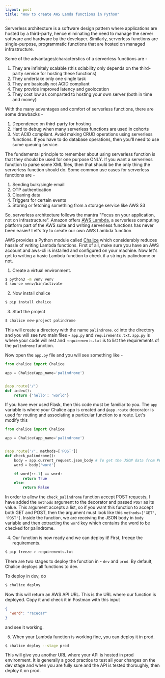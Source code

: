 ```yaml
---
layout: post
title: "How to create AWS Lamda functions in Python"
---
```


Serverless architecture is a software design pattern where applications are hosted by a third-party, hence eliminating the need to manage the server software and hardware by the developer. Similarly, serverless functions are single-purpose, programmatic functions that are hosted on managed infrastructure. 

Some of the advantages/characterstics of a serverless functions are -
1. They are infinitely scalable (this sclability only depends on the third-party service for hosting these functions)
2. They undertake only one single task
3. They are basically not ACID compliant
4. They provide improved latency and geolocation
5. They cost low as comparted to hosting your own server (both in time and money)

With the many advantages and comfort of serverless functions, there are some drawbacks - 
1. Dependence on third-party for hosting
2. Hard to debug when many serverless functions are used in cohorts
3. Not ACID compliant. Avoid making CRUD operations using serverless functions. If you have to do database operations, then you'll need to use some queuing service.

The fundamental principle to remember about using serverless function is that they should be used for one purpose ONLY. If you want a serverless function to parse some XML files, then that should be the only thing the serverless function should do. Some common use cases for serverless functions are - 
1. Sending bulk/single email
2. OTP authentication
3. Cleaning data
4. Triggers for certain events
5. Storing or fetching something from a storage service like AWS S3

So, serverless architecture follows the mantra "Focus on your application, not on infrastructure". Amazon offers [AWS Lambda](https://docs.aws.amazon.com/lambda/latest/dg/welcome.html), a serverless computing platform part of the AWS suite and writing serverless functions has never been easier! Let's try to create our own AWS Lambda function.

AWS provides a Python module called [Chalice](https://github.com/aws/chalice) which considerably reduces hassle of writing Lambda functions. First of all, make sure you have an AWS account and aws-cli is installed and configured on your machine. Now let's get to writing a basic Lambda function to check if a string is palindrome or not.

1. Create a virtual environment.

```bash
$ python3 -m venv venv
$ source venv/bin/activate
```

2. Now install chalice

```bash
$ pip install chalice
```

3. Start the project

```bash
$ chalice new-project palindrome
```

This will create a directory with the name `palindrome`. `cd` into the directory and you will see two main files - `app.py` and `requirements.txt`. `app.py` is where your code will rest and `requirements.txt` is to list the requirements of the `palindrome` function.

Now open the `app.py` file and you will see something like - 

```python
from chalice import Chalice

app = Chalice(app_name='palindrome')


@app.route('/')
def index():
    return {'hello': 'world'}
```

If you have ever used Flask, then this code must be familiar to you. The `app` variable is where your Chalice app is created and `@app.route` decorator is used for routing and associating a particular function to a route. Let's modify this

```python
from chalice import Chalice

app = Chalice(app_name='palindrome')


@app.route('/', methods=['POST'])
def check_palindrome():
    body = app.current_request.json_body # To get the JSON data from POST request
    word = body['word']

    if word[::-1] == word:
        return True
    else:
        return False

```

In order to allow the `check_palindrome` function accept POST requests, I have added the `methods` argument to the decorator and passed `POST` as its value. This argument accepts a list, so if you want this function to accept both GET and POST, then the argument must look like this `methods=['GET', 'POST']`. Inside the function, we are receiving the JSON body in `body` variable and then extracting the `word` key which contains the word to be checked for palindrome.

4. Our function is now ready and we can deploy it! First, freeqe the requirements.

```bash
$ pip freeze > requirements.txt
```

There are two stages to deploy the function in - `dev` and `prod`. By default, Chalice deploys all functions to dev.

To deploy in dev, do

```bash
$ chalice deploy
```

Now this will return an AWS API URL. This is the URL where our function is deployed. Copy it and check it in Postman with this input

```json
{
  "word": "racecar"
}
```
and see it working.

5. When your Lambda function is working fine, you can deploy it in prod.

```bash
$ chalice deploy --stage prod
```

This will give you another URL where your API is hosted in prod environment. It is generally a good practice to test all your changes on the dev stage and when you are fully sure and the API is tested thoroughly, then deploy it on prod.
